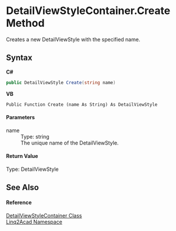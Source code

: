 # DetailViewStyleContainer.Create Method 
 

Creates a new DetailViewStyle with the specified name.

## Syntax

**C#**<br />
``` C#
public DetailViewStyle Create(string name)
```

**VB**<br />
``` VB
Public Function Create (name As String) As DetailViewStyle
```


#### Parameters
<dl><dt>name</dt><dd>Type: string<br />The unique name of the DetailViewStyle.</dd></dl>

#### Return Value
Type: DetailViewStyle

## See Also


#### Reference
<a href="T_Linq2Acad_DetailViewStyleContainer.md">DetailViewStyleContainer Class</a><br /><a href="N_Linq2Acad.md">Linq2Acad Namespace</a><br />
